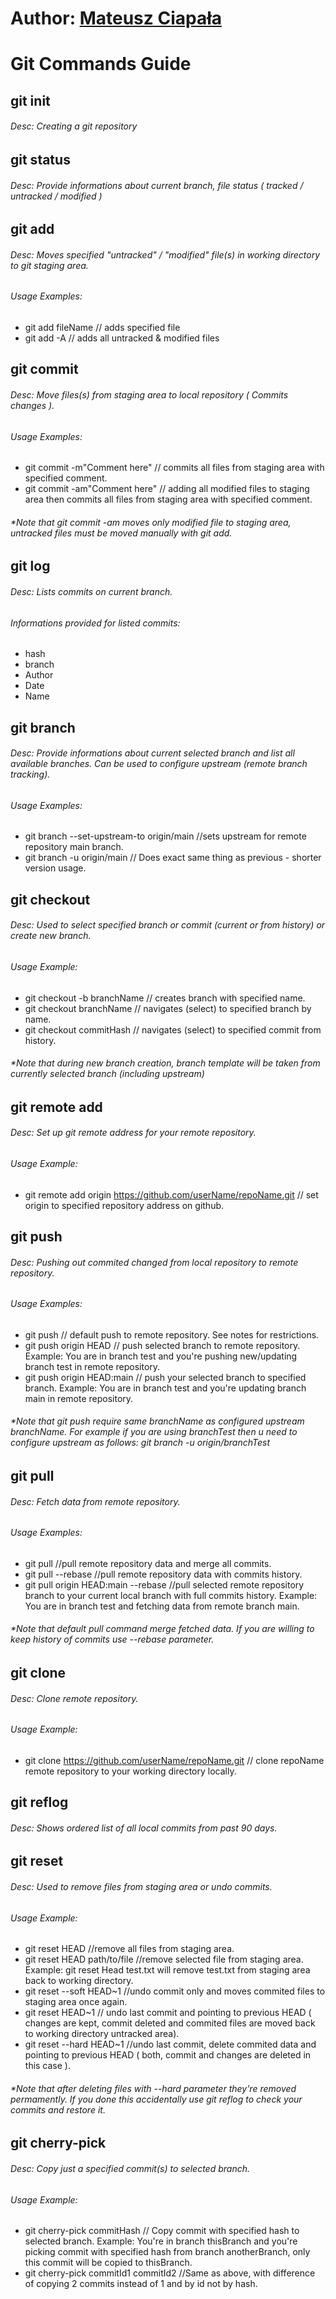 # Author: [Mateusz Ciapała](https://github.com/MateuszCiapala)

# Git Commands Guide

## git init
###### Desc: Creating a git repository
## git status
###### Desc: Provide informations about current branch, file status ( tracked / untracked / modified )
## git add
###### Desc: Moves specified "untracked" / "modified" file(s) in working directory to git staging area.
###### Usage Examples:
- git add fileName // adds specified file
- git add -A // adds all untracked & modified files
## git commit
###### Desc: Move files(s) from staging area to local repository ( Commits changes ).
###### Usage Examples:
- git commit -m"Comment here" // commits all files from staging area with specified comment.
- git commit -am"Comment here" // adding all modified files to staging area then commits all files from staging area with specified comment.
###### *Note that git commit -am moves only modified file to staging area, untracked files must be moved manually with git add.
## git log
###### Desc: Lists commits on current branch.
###### Informations provided for listed commits:
- hash
- branch
- Author
- Date
- Name
## git branch
###### Desc: Provide informations about current selected branch and list all available branches. Can be used to configure upstream (remote branch tracking).
###### Usage Examples:
- git branch --set-upstream-to origin/main //sets upstream for remote repository main branch.
- git branch -u origin/main // Does exact same thing as previous - shorter version usage.
## git checkout
###### Desc: Used to select specified branch or commit (current or from history) or create new branch.
###### Usage Example:
- git checkout -b branchName // creates branch with specified name.
- git checkout branchName // navigates (select) to specified branch by name.
- git checkout commitHash // navigates (select) to specified commit from history.
###### *Note that during new branch creation, branch template will be taken from currently selected branch (including upstream)
## git remote add
###### Desc: Set up git remote address for your remote repository.
###### Usage Example:
- git remote add origin https://github.com/userName/repoName.git // set origin to specified repository address on github.
## git push
###### Desc: Pushing out commited changed from local repository to remote repository.
###### Usage Examples:
- git push // default push to remote repository. See notes for restrictions.
- git push origin HEAD // push selected branch to remote repository. Example: You are in branch test and you're pushing new/updating branch test in remote repository.
- git push origin HEAD:main // push your selected branch to specified branch. Example: You are in branch test and you're updating branch main in remote repository.
###### *Note that git push require same branchName as configured upstream branchName. For example if you are using branchTest then u need to configure upstream as follows: git branch -u origin/branchTest
## git pull
###### Desc: Fetch data from remote repository.
###### Usage Examples:
- git pull //pull remote repository data and merge all commits.
- git pull --rebase //pull remote repository data with commits history.
- git pull origin HEAD:main --rebase //pull selected remote repository branch to your current local branch with full commits history. Example: You are in branch test and fetching data from remote branch main.
###### *Note that default pull command merge fetched data. If you are willing to keep history of commits use --rebase parameter.
## git clone
###### Desc: Clone remote repository.
###### Usage Example:
- git clone https://github.com/userName/repoName.git // clone repoName remote repository to your working directory locally.
## git reflog
###### Desc: Shows ordered list of all local commits from past 90 days.
## git reset
###### Desc: Used to remove files from staging area or undo commits.
###### Usage Example:
- git reset HEAD //remove all files from staging area.
- git reset HEAD path/to/file //remove selected file from staging area. Example: git reset Head test.txt will remove test.txt from staging area back to working directory.
- git reset --soft HEAD~1 //undo commit only and moves commited files to staging area once again.
- git reset HEAD~1 // undo last commit and pointing to previous HEAD ( changes are kept, commit deleted and commited files are moved back to working directory untracked area).
- git reset --hard HEAD~1 //undo last commit, delete commited data and pointing to previous HEAD ( both, commit and changes are deleted in this case ).
###### *Note that after deleting files with --hard parameter they're removed permamently. If you done this accidentally use git reflog to check your commits and restore it.
## git cherry-pick
###### Desc: Copy just a specified commit(s) to selected branch.
###### Usage Example:
- git cherry-pick commitHash // Copy commit with specified hash to selected branch. Example: You're in branch thisBranch and you're picking commit with specified hash from branch anotherBranch, only this commit will be copied to thisBranch.
- git cherry-pick commitId1 commitId2 //Same as above, with difference of copying 2 commits instead of 1 and by id not by hash.
